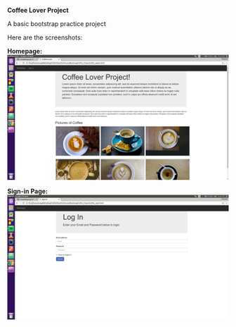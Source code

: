 **Coffee Lover Project**

A basic bootstrap practice project

Here are the screenshots:

**Homepage:**
![homepage](homepage.png)


**Sign-in Page:**
![Sign-in Page](sign_in.png)
